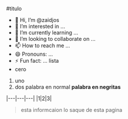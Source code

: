 #titulo 
- 👋 Hi, I’m @zaidjos
- 👀 I’m interested in ...
- 🌱 I’m currently learning ...
- 💞️ I’m looking to collaborate on ...
- 📫 How to reach me ...
- 😄 Pronouns: ...
- ⚡ Fun fact: ...
lista
- cero
1. uno
2. dos
palabra en normal **palabra en negritas**

|---|---|---|
|1|2|3|

>esta informcaion lo saque de esta pagina

<!---
zaidjos/zaidjos is a ✨ special ✨ repository because its `README.md` (this file) appears on your GitHub profile.
You can click the Preview link to take a look at your changes.
--->
